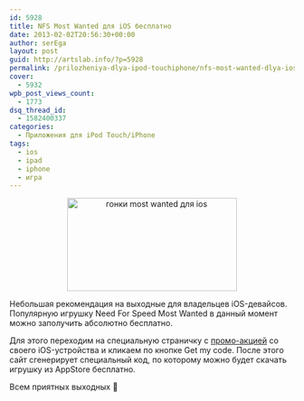 ```yaml
---
id: 5928
title: NFS Most Wanted для iOS бесплатно
date: 2013-02-02T20:56:30+00:00
author: serEga
layout: post
guid: http://artslab.info/?p=5928
permalink: /prilozheniya-dlya-ipod-touchiphone/nfs-most-wanted-dlya-ios-besplatno/
cover:
  - 5932
wpb_post_views_count:
  - 1773
dsq_thread_id:
  - 1582400337
categories:
  - Приложения для iPod Touch/iPhone
tags:
  - ios
  - ipad
  - iphone
  - игра
---
```

<center>
  <a href="http://googledrive.com/host/0B9lHVSSSdxdxd0hjdUdmRzY3Tjg/most_wanted_dlya_ios_besplatno.jpg"><img src="http://googledrive.com/host/0B9lHVSSSdxdxd0hjdUdmRzY3Tjg/most_wanted_dlya_ios_besplatno-300x165.jpg" alt="гонки most wanted для ios" title="most_wanted_dlya_ios_besplatno" width="300" height="165" class="aligncenter size-medium wp-image-5929" srcset="http://googledrive.com/host/0B9lHVSSSdxdxd0hjdUdmRzY3Tjg/most_wanted_dlya_ios_besplatno-300x165.jpg 300w, http://googledrive.com/host/0B9lHVSSSdxdxd0hjdUdmRzY3Tjg/most_wanted_dlya_ios_besplatno-1024x565.jpg 1024w, http://googledrive.com/host/0B9lHVSSSdxdxd0hjdUdmRzY3Tjg/most_wanted_dlya_ios_besplatno.jpg 1512w" sizes="(max-width: 300px) 100vw, 300px" /></a>
</center>

Небольшая рекомендация на выходные для владельцев iOS-девайсов. Популярную игрушку Need For Speed Most Wanted в данный момент можно заполучить абсолютно бесплатно.

Для этого переходим на специальную страничку с [промо-акцией](http://www.ign.com/prime/promo/needforspeed) со своего iOS-устройства и кликаем по кнопке Get my code. После этого сайт сгенерирует специальный код, по которому можно будет скачать игрушку из AppStore бесплатно.

Всем приятных выходных 🙂